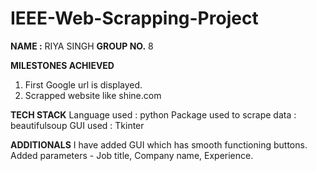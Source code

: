 # IEEE-Web-Scrapping-Project
**NAME :** RIYA SINGH
**GROUP NO.** 8

**MILESTONES ACHIEVED**
1. First Google url is displayed.
2. Scrapped website like shine.com

**TECH STACK**
 Language used : python
 Package used to scrape data : beautifulsoup
 GUI used : Tkinter
 
 **ADDITIONALS**
 I have added GUI which has smooth functioning buttons.
 Added parameters - Job title, Company name, Experience.
 
 

